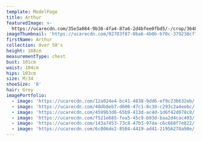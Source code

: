 ```yaml
---
template: ModelPage
title: Arthur
featuredImage: >-
  https://ucarecdn.com/35e3a084-9b38-4fa4-87a6-2d4bfee0fbd5/-/crop/3648x1997/0,0/-/preview/
imageThumbnail: 'https://ucarecdn.com/92703f87-0ba6-4b0b-b70c-379238cf751f/'
firstName: Arthur
collection: Over 50's
height: 168cm
measurementType: chest
bust: 101cm
waist: 104cm
hips: 103cm
size: M/34
shoeSize: '8'
hair: Grey
imagePortfolio:
  - image: 'https://ucarecdn.com/12a024e4-bc41-4838-9dd6-ef9c23b632eb/'
  - image: 'https://ucarecdn.com/48db8eb7-d606-47c1-8c30-c293c2a4eebc/'
  - image: 'https://ucarecdn.com/4599b3d6-65b9-413d-ac4d-1d6f42d078c8/'
  - image: 'https://ucarecdn.com/f521e685-fea5-45c9-b93d-baa2d4cac493/'
  - image: 'https://ucarecdn.com/143a7453-73c8-47b1-97da-c6c668f7e822/'
  - image: 'https://ucarecdn.com/6c006de2-8504-4419-ad41-21956278a98e/'
---
```



